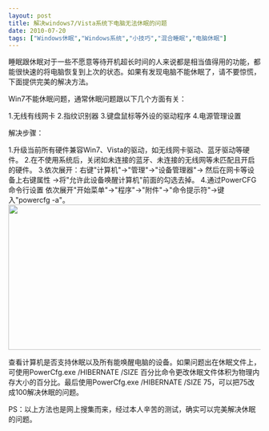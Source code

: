 ```yaml
---
layout: post
title: 解决windows7/Vista系统下电脑无法休眠的问题		
date: 2010-07-20
tags: ["Windows休眠","Windows系统","小技巧","混合睡眠","电脑休眠"]
---
```


睡眠跟休眠对于一些不愿意等待开机超长时间的人来说都是相当值得用的功能，都能很快速的将电脑恢复到上次的状态。如果有发现电脑不能休眠了，请不要惊慌，下面提供完美的解决方法。

Win7不能休眠问题，通常休眠问题跟以下几个方面有关：

1.无线有线网卡
2.指纹识别器
3.键盘鼠标等外设的驱动程序
4.电源管理设置

解决步骤：

1.升级当前所有硬件兼容Win7、Vista的驱动，如无线网卡驱动、蓝牙驱动等硬件。
2.在不使用系统后，关闭如未连接的蓝牙、未连接的无线网等未匹配且开启的硬件。
3.依次展开：右键"计算机"→"管理"→"设备管理器"→ 然后在网卡等设备上右键属性 →将"允许此设备唤醒计算机"前面的勾选去掉。
4.通过PowerCFG命令行设置
依次展开"开始菜单"→"程序"→"附件"→"命令提示符"→键入"powercfg -a"。
<a href="windows-sleep.gif"><img class="alignnone size-full wp-image-266" title="windows sleep" src="http://www.saqqdy.com/wp-content/uploads/2010/09/windows-sleep.gif" alt="" width="516" height="290" /></a>

查看计算机是否支持休眠以及所有能唤醒电脑的设备。如果问题出在休眠文件上，可使用PowerCfg.exe /HIBERNATE /SIZE 百分比命令更改休眠文件体积为物理内存大小的百分比。最后使用PowerCfg.exe /HIBERNATE /SIZE 75，可以把75改成100解决休眠的问题。

PS：以上方法也是网上搜集而来，经过本人辛苦的测试，确实可以完美解决休眠的问题。		